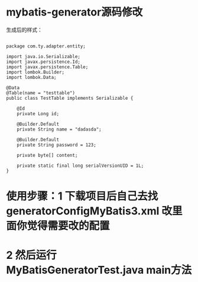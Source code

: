 ﻿# mybatis-generator源码修改

生成后的样式：
```

package com.ty.adapter.entity;

import java.io.Serializable;
import javax.persistence.Id;
import javax.persistence.Table;
import lombok.Builder;
import lombok.Data;

@Data
@Table(name = "testtable")
public class TestTable implements Serializable {

    @Id
    private Long id;

    @Builder.Default
    private String name = "dadasda";

    @Builder.Default
    private String password = 123;

    private byte[] content;

    private static final long serialVersionUID = 1L;
}
```
# 使用步骤：1 下载项目后自己去找 generatorConfigMyBatis3.xml 改里面你觉得需要改的配置
# 2 然后运行 MyBatisGeneratorTest.java main方法
